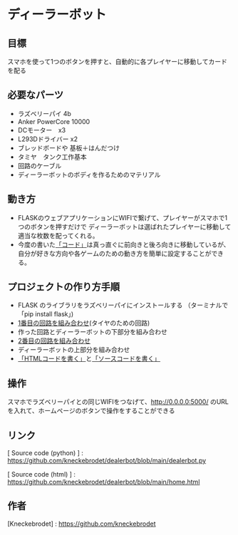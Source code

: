# ディーラーボット

## 目標

スマホを使って1つのボタンを押すと、自動的に各プレイヤーに移動してカードを配る


## 必要なパーツ
- ラズベリーパイ 4b
- Anker PowerCore 10000
- DCモーター　x3
- L293Dドライバー x2
- ブレッドボードや 基板＋はんだつけ　
- タミヤ　タンク工作基本
- 回路のケーブル
- ディーラーボットのボディを作るためのマテリアル



## 動き方

- FLASKのウェブアプリケーションにWIFIで繋げて、プレイヤーがスマホで1つのボタンを押すだけで
  ディーラーボットは選ばれたプレイヤーに移動して適当な枚数を配ってくれる。
- 今度の書いた[「コード」](https://github.com/kneckebrodet/dealerbot/blob/main/dealerbot.py)は真っ直ぐに前向きと後ろ向きに移動しているが、
  自分が好きな方向や各ゲームのための動き方を簡単に設定することができる。

## プロジェクトの作り方手順

- FLASK のライブラリをラズベリーパイにインストールする （ターミナルで「pip install flask」) 
- [1番目の回路を組み合わせ](https://github.com/kneckebrodet/dealerbot/blob/main/%E5%9B%9E%E8%B7%AF%E7%94%BB%E5%83%8F/DualMotors.jpg)(タイヤのための回路)
- 作った回路とディーラーボットの下部分を組み合わせ
- [2番目の回路を組み合わせ](ディーラーアームのための回路)
- ディーラーボットの上部分を組み合わせ
-  [「HTMLコードを書く」](https://github.com/kneckebrodet/dealerbot/blob/main/home.html)と[「ソースコードを書く」](https://github.com/kneckebrodet/dealerbot/blob/main/dealerbot.py)


## 操作

スマホでラズベリーパイとの同じWIFIをつなげて、http://0.0.0.0:5000/ のURLを入れて、ホームページのボタンで操作をすることができる

## リンク

[ProtoPedia]:   https://protopedia.net/prototype/3484

[ Source code (python) ] :     https://github.com/kneckebrodet/dealerbot/blob/main/dealerbot.py

[ Source code (html) ] :       https://github.com/kneckebrodet/dealerbot/blob/main/home.html

## 作者

[Kneckebrodet] : https://github.com/kneckebrodet
